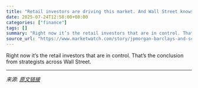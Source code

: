 ```yaml
---
title: "Retail investors are driving this market. And Wall Street knows it."
date: 2025-07-24T12:58:00+08:00
categories: ["finance"]
tags: []
summary: "Right now it’s the retail investors that are in control. That’s the conclusion from strategists across Wall Street."
source_url: "https://www.marketwatch.com/story/jpmorgan-barclays-and-schwab-agree-retail-investors-are-in-control-of-the-market-right-now-2a00719c?mod=mw_rss_topstories"
---
```


Right now it’s the retail investors that are in control. That’s the conclusion from strategists across Wall Street.

---

*来源: [原文链接](https://www.marketwatch.com/story/jpmorgan-barclays-and-schwab-agree-retail-investors-are-in-control-of-the-market-right-now-2a00719c?mod=mw_rss_topstories)*
